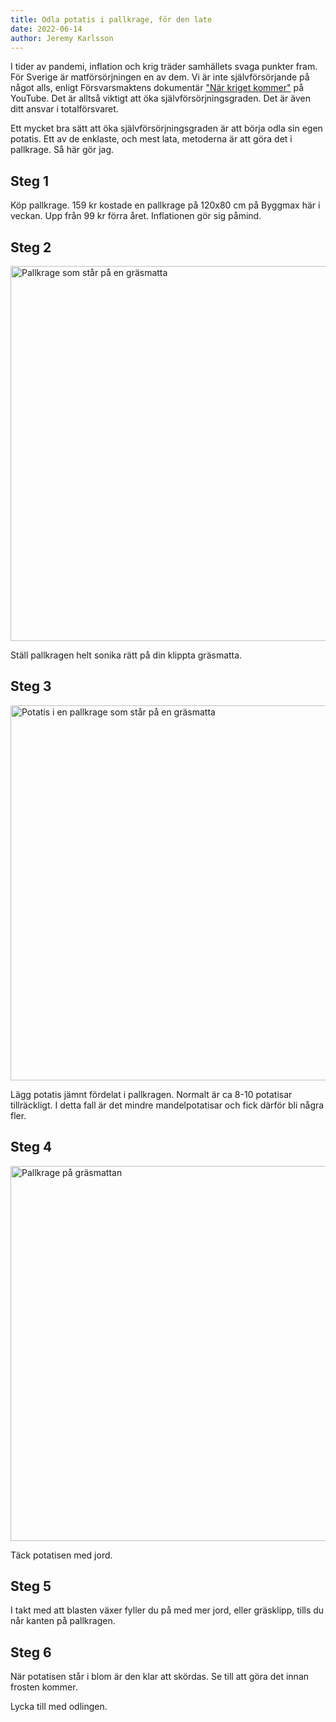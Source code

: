 ```yaml
---
title: Odla potatis i pallkrage, för den late
date: 2022-06-14
author: Jeremy Karlsson
---
```


I tider av pandemi, inflation och krig träder samhällets svaga punkter fram. För Sverige är matförsörjningen en av dem. Vi är inte självförsörjande på något alls, enligt Försvarsmaktens dokumentär ["När kriget kommer"](https://www.youtube.com/watch?v=mOuNjP1HfJo) på YouTube. Det är alltså viktigt att öka självförsörjningsgraden. Det är även ditt ansvar i totalförsvaret.

Ett mycket bra sätt att öka självförsörjningsgraden är att börja odla sin egen potatis. Ett av de enklaste, och mest lata, metoderna är att göra det i pallkrage. Så här gör jag.

## Steg 1

Köp pallkrage. 159 kr kostade en pallkrage på 120x80 cm på Byggmax här i veckan. Upp från 99 kr förra året. Inflationen gör sig påmind.

## Steg 2

<img src="/img/pallkrage-potatis-1_2022-06-14.jpg" width="600" transform-images="avif webp 600@1,1.5,2" alt="Pallkrage som står på en gräsmatta">

Ställ pallkragen helt sonika rätt på din klippta gräsmatta.

## Steg 3

<img src="/img/pallkrage-potatis-2_2022-06-14.jpg" width="600" transform-images="avif webp 600@1,1.5,2" alt="Potatis i en pallkrage som står på en gräsmatta">

Lägg potatis jämnt fördelat i pallkragen. Normalt är ca 8-10 potatisar tillräckligt. I detta fall är det mindre mandelpotatisar och fick därför bli några fler.

## Steg 4

<img src="/img/pallkrage-potatis-3_2022-06-14.jpg" width="600" transform-images="avif webp 600@1,1.5,2" alt="Pallkrage på gräsmattan">

Täck potatisen med jord.

## Steg 5

I takt med att blasten växer fyller du på med mer jord, eller gräsklipp, tills du når kanten på pallkragen.

## Steg 6

När potatisen står i blom är den klar att skördas. Se till att göra det innan frosten kommer.

Lycka till med odlingen.
